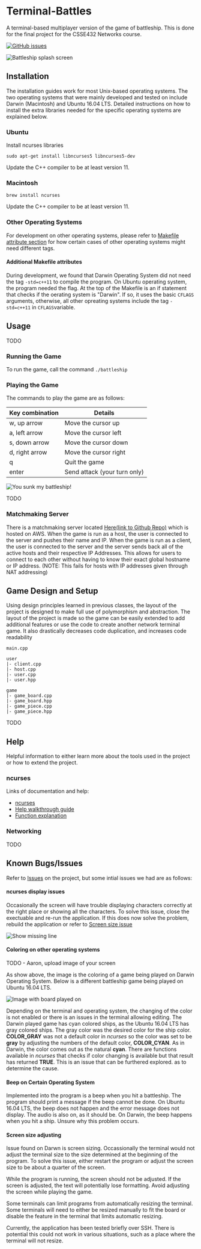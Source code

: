 # Terminal-Battles
A terminal-based multiplayer version of the game of battleship. This is done for the final project for the CSSE432 Networks course.

[![GitHub issues](https://img.shields.io/github/issues/mercieral/Terminal-Battles.svg?style=plastic)](https://github.com/Mercieral/Terminal-Battles/issues)

![Battleship splash screen](https://raw.githubusercontent.com/Mercieral/Terminal-Battles/master/images/splash_screen.png)

## Installation

The installation guides work for most Unix-based operating systems. The two operating systems that were mainly developed and tested on include Darwin (Macintosh) and Ubuntu 16.04 LTS. Detailed instructions on how to install the extra libraries needed for the specific operating systems are explained below.

### Ubuntu

Install ncurses libraries

```shell
sudo apt-get install libncurses5 libncurses5-dev
```

Update the C++ compiler to be at least version 11.

### Macintosh

```shell
brew install ncurses
```

Update the C++ compiler to be at least version 11.

### Other Operating Systems

For development on other operating systems, please refer to [Makefile attribute section](#additional-makefile-attributes) for how certain cases of other operating systems might need different tags.

#### Additional Makefile attributes

During development, we found that Darwin Operating System did not need the tag ` -std=c++11 ` to compile the program. On Ubuntu operating system, the program needed the flag. At the top of the Makefile is an if statement that checks if the oerating system is "Darwin". If so, it uses the basic ` CFLAGS ` arguments, otherwise, all other opreating systems include the tag ` -std=c++11 ` in ` CFLAGS `variable.

## Usage

TODO

### Running the Game

To run the game, call the command ` ./battleship `

### Playing the Game

The commands to play the game are as follows:

| Key combination | Details                      |
| --------------- | ---------------------------- |
| w, up arrow     | Move the cursor up           |
| a, left arrow   | Move the cursor left         |
| s, down arrow   | Move the cursor down         |
| d, right arrow  | Move the cursor right        |
| q               | Quit the game                |
| enter           | Send attack (your turn only) |

![You sunk my battleship!](https://raw.githubusercontent.com/Mercieral/Terminal-Battles/master/images/battleship_sunk.png)

TODO


### Matchmaking Server

There is a matchmaking server located [Here(link to Github Repo)](https://github.com/Mercieral/terminal-battles-server) which is hosted on AWS. When the game is run as a host, the user is connected to the server and pushes their name and IP. When the game is run as a client, the user is connected to the server and the server sends back all of the active hosts and their respective IP Addresses. This allows for users to connect to each other without having to know their exact global hostname or IP address. 
(NOTE: This fails for hosts with IP addresses given through NAT addressing)

## Game Design and Setup

Using design principles learned in previous classes, the layout of the project is designed to make full use of polymorphism and abstraction. The layout of the project is made so the game can be easily extended to add additional features or use the code to create another network terminal game. It also drastically decreases code duplication, and increases code readability

```
main.cpp

user
|- client.cpp
|- host.cpp
|- user.cpp
|- user.hpp

game
|- game_board.cpp
|- game_board.hpp
|- game_piece.cpp
|- game_piece.hpp
```

TODO

## Help

Helpful information to either learn more about the tools used in the project or how to extend the project.

### ncurses

Links of documentation and help:
- [ncurses](http://invisible-island.net/ncurses/)
- [Help walkthrough guide](http://tldp.org/HOWTO/NCURSES-Programming-HOWTO/)
- [Function explanation](http://edlinuxeditor.blogspot.com/p/ncurses-library-tutorial.html)

### Networking

TODO

## Known Bugs/Issues

Refer to [Issues](https://github.com/Mercieral/Terminal-Battles/issues) on the project, but some intial issues we had are as follows:

#### ncurses display issues
[comment]: <> (Issue: Mercieral/Terminal-Battles#5)

Occasionally the screen will have trouble displaying characters correctly at the right place or showing all the characters. To solve this issue, close the exectuable and re-run the application. If this does now solve the problem, rebuild the application or refer to [Screen size issue](#screen-size-adjusting)

![Show missing line](https://raw.githubusercontent.com/Mercieral/Terminal-Battles/master/images/error_missing_line.png)

#### Coloring on other operating systems
[comment]: <> (Issue: Mercieral/Terminal-Battles#6)

TODO - Aaron, upload image of your screen

As show above, the image is the coloring of a game being played on Darwin Operating System. Below is a different battleship game being played on Ubuntu 16.04 LTS.

![Image with board played on](https://raw.githubusercontent.com/Mercieral/Terminal-Battles/master/images/fuller_board.png)

Depending on the terminal and operating system, the changing of the color is not enabled or there is an issues in the terminal allowing editing. The Darwin played game has cyan colored ships, as the Ubuntu 16.04 LTS has gray colored ships. The gray color was the desired color for the ship color. **COLOR_GRAY** was not a default color in *ncurses* so the color was set to be **gray** by adjusting the numbers of the default color, **COLOR_CYAN**. As in Darwin, the color comes out as the natural **cyan**. There are functions available in *ncurses* that checks if color changing is available but that result has returned **TRUE**. This is an issue that can be furthered explored. as to determine the cause.

#### Beep on Certain Operating System
[comment]: <> (Issue: Mercieral/Terminal-Battles#7)

Implemented into the program is a beep when you hit a battleship. The program should print a message if the beep cannot be done. On Ubuntu 16.04 LTS, the beep does not happen and the error message does not display. The audio is also on, as it should be. On Darwin, the beep happens when you hit a ship. Unsure why this problem occurs.

#### Screen size adjusting
[comment]: <> (Issue: Mercieral/Terminal-Battles#8)

Issue found on Darwn is screen sizing. Occassionally the terminal would not adjust the terminal size to the size determined at the beginning of the program. To solve this issue, either restart the program or adjust the screen size to be about a quarter of the screen.

While the program is running, the screen should not be adjusted. If the screen is adjusted, the text will potentially lose formatting. Avoid adjusting the screen while playing the game.

Some terminals can limit programs from automatically resizing the terminal. Some terminals will need to either be resized manually to fit the board or disable the feature in the terminal that limits automatic resizing.

Currently, the application has been tested briefly over SSH. There is potential this could not work in various situations, such as a place where the terminal will not resize.
